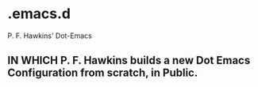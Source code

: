 .emacs.d
========

P. F. Hawkins' Dot-Emacs 

## IN WHICH P. F. Hawkins builds a new Dot Emacs Configuration from scratch, in Public.
